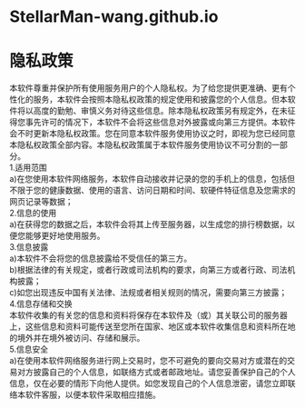 # StellarMan-wang.github.io
# 隐私政策
 <div>本软件尊重并保护所有使用服务用户的个人隐私权。为了给您提供更准确、更有个性化的服务，本软件会按照本隐私权政策的规定使用和披露您的个人信息。但本软件将以高度的勤勉、审慎义务对待这些信息。除本隐私权政策另有规定外，在未征得您事先许可的情况下，本软件不会将这些信息对外披露或向第三方提供。本软件会不时更新本隐私权政策。您在同意本软件服务使用协议之时，即视为您已经同意本隐私权政策全部内容。本隐私权政策属于本软件服务使用协议不可分割的一部分。 </div>
 <div>1.适用范围</div>
 <div>a)在您使用本软件网络服务，本软件自动接收并记录的您的手机上的信息，包括但不限于您的健康数据、使用的语言、访问日期和时间、软硬件特征信息及您需求的网页记录等数据；</div>
 <div>2.信息的使用</div>
 <div>a)在获得您的数据之后，本软件会将其上传至服务器，以生成您的排行榜数据，以便您能够更好地使用服务。</div>
 <div>3.信息披露</div>
 <div>a)本软件不会将您的信息披露给不受信任的第三方。</div>
 <div>b)根据法律的有关规定，或者行政或司法机构的要求，向第三方或者行政、司法机构披露；</div>
 <div>c)如您出现违反中国有关法律、法规或者相关规则的情况，需要向第三方披露；</div>
 <div>4.信息存储和交换</div>
 <div>本软件收集的有关您的信息和资料将保存在本软件及（或）其关联公司的服务器上，这些信息和资料可能传送至您所在国家、地区或本软件收集信息和资料所在地的境外并在境外被访问、存储和展示。</div>
 <div>5.信息安全</div>
 <div>a)在使用本软件网络服务进行网上交易时，您不可避免的要向交易对方或潜在的交易对方披露自己的个人信息，如联络方式或者邮政地址。请您妥善保护自己的个人信息，仅在必要的情形下向他人提供。如您发现自己的个人信息泄密，请您立即联络本软件客服，以便本软件采取相应措施。</div>
